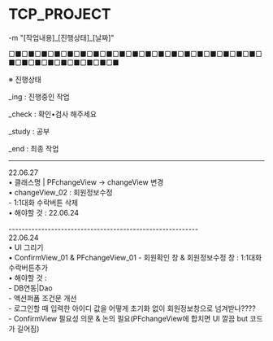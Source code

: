 # TCP_PROJECT
-m "[작업내용]\_[진행상태]\_[날짜]"
<br/>

□■□■□■□■□■□■□■□■□■□■□■□■□■□■□■□■□■□■□■□■□■□■□■□■□■□■□■□■

※ 진행상태

_ing    : 진행중인 작업

_check  : 확인•검사 해주세요

_study  : 공부

_end    : 최종 작업

----------------------------------------------------------  
22.06.27  
• 클래스명 | PFchangeView -> changeView 변경  
• changeView_02 : 회원정보수정  
  \- 1:1대화 수락버튼 삭제  
• 해야할 것 : 22.06.24  

\----------------------------------------------------------  
22.06.24  
• UI 그리기  
• ConfirmView_01 & PFchangeView_01 - 회원확인 창 & 회원정보수정 창 : 1:1대화 수락버튼추가  
• 해야할 것 :  
  \- DB연동|Dao   
  \- 액션퍼폼 조건문 개선<br>
  \- 로그인할 때 입력한 아이디 값을 어떻게 초기화 없이 회원정보창으로 넘겨받나????<br>
  \- ConfirmView 필요성 의문 & 논의 필요(PFchangeView에 합치면 UI 깔끔 but 코드가 길어짐)

